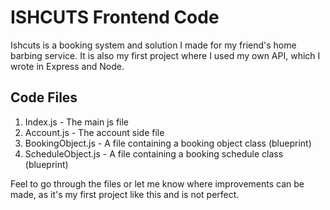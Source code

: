 # ISHCUTS Frontend Code

Ishcuts is a booking system and solution I made for my friend's home barbing service. It is also my first project where I used my own API, which I wrote in Express and Node.

## Code Files

1. Index.js - The main js file
2. Account.js - The account side file
3. BookingObject.js - A file containing a booking object class (blueprint)
4. ScheduleObject.js - A file containing a booking schedule class (blueprint)

Feel to go through the files or let me know where improvements can be made, as it's my first project like this and is not perfect.
